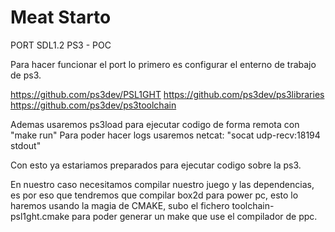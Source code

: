 # Meat Starto

PORT SDL1.2 PS3 - POC 

Para hacer funcionar el port lo primero es configurar el enterno de trabajo de ps3. 

https://github.com/ps3dev/PSL1GHT
https://github.com/ps3dev/ps3libraries
https://github.com/ps3dev/ps3toolchain

Ademas usaremos ps3load para ejecutar codigo de forma remota con "make run"
Para poder hacer logs usaremos netcat: "socat udp-recv:18194 stdout"

Con esto ya estariamos preparados para ejecutar codigo sobre la ps3.

En nuestro caso necesitamos compilar nuestro juego y las dependencias, es por eso que tendremos que compilar box2d 
para power pc, esto lo haremos usando la magia de CMAKE, subo el fichero toolchain-psl1ght.cmake para poder generar un 
make que use el compilador de ppc.


